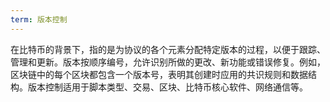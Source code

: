 ```yaml
---
term: 版本控制
---
```


在比特币的背景下，指的是为协议的各个元素分配特定版本的过程，以便于跟踪、管理和更新。版本按顺序编号，允许识别所做的更改、新功能或错误修复。例如，区块链中的每个区块都包含一个版本号，表明其创建时应用的共识规则和数据结构。版本控制适用于脚本类型、交易、区块、比特币核心软件、网络通信等。